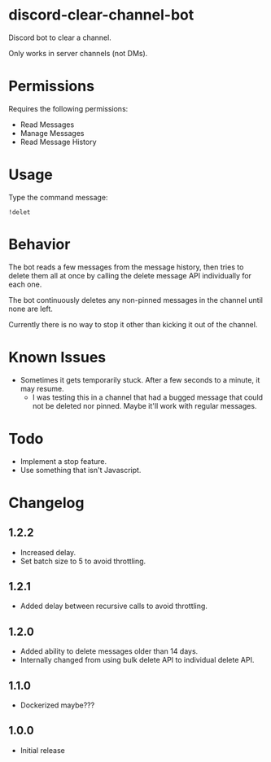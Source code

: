 # discord-clear-channel-bot

Discord bot to clear a channel.

Only works in server channels (not DMs).

# Permissions

Requires the following permissions:

* Read Messages
* Manage Messages
* Read Message History

# Usage

Type the command message:

```
!delet
```

# Behavior

The bot reads a few messages from the message history, then tries to delete them all at once by calling the delete message API individually for each one.

The bot continuously deletes any non-pinned messages in the channel until none are left.

Currently there is no way to stop it other than kicking it out of the channel.

# Known Issues

* Sometimes it gets temporarily stuck. After a few seconds to a minute, it may resume.
    * I was testing this in a channel that had a bugged message that could not be deleted nor pinned. Maybe it'll work with regular messages.

# Todo

* Implement a stop feature.
* Use something that isn't Javascript.

# Changelog

## 1.2.2

* Increased delay.
* Set batch size to 5 to avoid throttling.

## 1.2.1

* Added delay between recursive calls to avoid throttling.

## 1.2.0

* Added ability to delete messages older than 14 days.
* Internally changed from using bulk delete API to individual delete API.

## 1.1.0

* Dockerized maybe???

## 1.0.0

* Initial release
